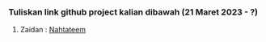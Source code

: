 ### **Tuliskan link github project kalian dibawah (21 Maret 2023 - ?)**  

1. Zaidan : [Nahtateem](https://github.com/firrizq/nahtateem-api)  

